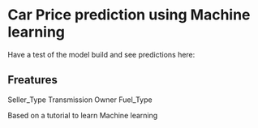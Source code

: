 # Car Price prediction using Machine learning

Have a test of the model build and see predictions here: 
## Freatures
Seller_Type
Transmission
Owner
Fuel_Type








Based on a tutorial to learn Machine learning